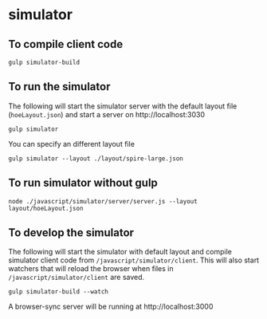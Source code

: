 # simulator

## To compile client code
```
gulp simulator-build
```

## To run the simulator
The following will start the simulator server with the default layout file (`hoeLayout.json`) and start a server on http://localhost:3030
```
gulp simulator
```

You can specify an different layout file
```
gulp simulator --layout ./layout/spire-large.json
```


## To run simulator without gulp
```
node ./javascript/simulator/server/server.js --layout layout/hoeLayout.json
```


## To develop the simulator
The following will start the simulator with default layout and compile simulator client code from `/javascript/simulator/client`.  This will also start watchers that will reload the browser when files in `/javascript/simulator/client` are saved.
```
gulp simulator-build --watch
```

A browser-sync server will be running at http://localhost:3000
